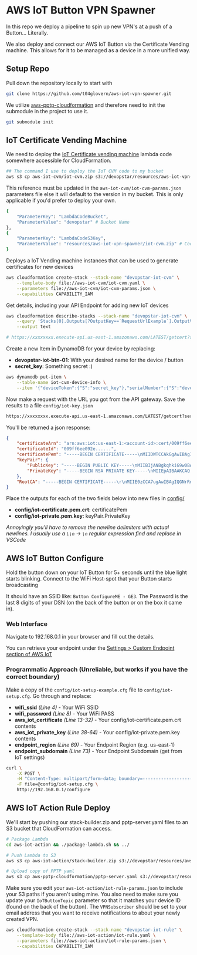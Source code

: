 # AWS IoT Button VPN Spawner

In this repo we deploy a pipeline to spin up new VPN's at a push of a Button... Literally.

We also deploy and connect our AWS IoT Button via the Certificate Vending machine. This allows for it to be managed as a device in a more unified way.

## Setup Repo

Pull down the repository locally to start with

```bash
git clone https://github.com/t04glovern/aws-iot-vpn-spawner.git
```

We utilize [aws-pptp-cloudformation](https://github.com/t04glovern/aws-pptp-cloudformation) and therefore need to init the submodule in the project to use it.

```bash
git submodule init
```

## IoT Certificate Vending Machine

We need to deploy the [IoT Certificate vending machine](https://github.com/awslabs/aws-iot-certificate-vending-machine) lambda code somewhere accessible for CloudFormation.

```bash
## The command I use to deploy the IoT CVM code to my bucket
aws s3 cp aws-iot-cvm/iot-cvm.zip s3://devopstar/resources/aws-iot-vpn-spawner/iot-cvm.zip
```

This reference must be updated in the `aws-iot-cvm/iot-cvm-params.json` parameters file else it will default to the version in my bucket. This is only applicable if you'd prefer to deploy your own.

```bash
{
    "ParameterKey": "LambdaCodeBucket",
    "ParameterValue": "devopstar" # Bucket Name
},
{
    "ParameterKey": "LambdaCodeS3Key",
    "ParameterValue": "resources/aws-iot-vpn-spawner/iot-cvm.zip" # Code Location
}
```

Deploys a IoT Vending machine instances that can be used to generate certificates for new devices

```bash
aws cloudformation create-stack --stack-name "devopstar-iot-cvm" \
    --template-body file://aws-iot-cvm/iot-cvm.yaml \
    --parameters file://aws-iot-cvm/iot-cvm-params.json \
    --capabilities CAPABILITY_IAM
```

Get details, including your API Endpoint for adding new IoT devices

```bash
aws cloudformation describe-stacks --stack-name "devopstar-iot-cvm" \
    --query 'Stacks[0].Outputs[?OutputKey==`RequestUrlExample`].OutputValue' \
    --output text

# https://xxxxxxxx.execute-api.us-east-1.amazonaws.com/LATEST/getcert?serialNumber=value1&deviceToken=value2
```

Create a new Item in DynamoDB for your device by replacing:

* **devopstar-iot-btn-01**: With your desired name for the device / button
* **secret_key**: Something secret :)

```bash
aws dynamodb put-item \
    --table-name iot-cvm-device-info \
    --item '{"deviceToken":{"S":"secret_key"},"serialNumber":{"S":"devopstar-iot-btn-01"}}'
```

Now make a request with the URL you got from the API gateway. Save the results to a file `config/iot-key.json`

```bash
https://xxxxxxxx.execute-api.us-east-1.amazonaws.com/LATEST/getcert?serialNumber=devopstar-iot-btn-01&deviceToken=secret_key
```

You'll be returned a json response:

```json
{
    "certificateArn": "arn:aws:iot:us-east-1:<account-id>:cert/009ff6ee0.........",
    "certificateId": "009ff6ee092e......",
    "certificatePem": "-----BEGIN CERTIFICATE-----\nMIIDWTCCAkGgAwIBAgIUZiIgLi......-----END CERTIFICATE-----\n",
    "keyPair": {
        "PublicKey": "-----BEGIN PUBLIC KEY-----\nMIIBIjANBgkqhkiG9w0BAQEFAAO.......-----END PUBLIC KEY-----\n",
        "PrivateKey": "-----BEGIN RSA PRIVATE KEY-----\nMIIEpAIBAAKCAQ........-----END RSA PRIVATE KEY-----\n"
    },
    "RootCA": "-----BEGIN CERTIFICATE-----\r\nMIIE0zCCA7ugAwIBAgIQGNrRniZ96Lt........-----END CERTIFICATE-----"
}
```

Place the outputs for each of the two fields below into new files in [config/](config/)

* **config/iot-certificate.pem.crt**: certificatePem
* **config/iot-private.pem.key**: keyPair.PrivateKey

*Annoyingly you'll have to remove the newline delimiters with actual newlines. I usually use a `\\n` -> `\n` regular expression find and replace in VSCode*

## AWS IoT Button Configure

Hold the button down on your IoT Button for 5+ seconds until the blue light starts blinking. Connect to the WiFi Host-spot that your Button starts broadcasting

It should have an SSID like: `Button ConfigureME - GE3`. The Password is the last 8 digits of your DSN (on the back of the button or on the box it came in).

### Web Interface

Navigate to 192.168.0.1 in your browser and fill out the details.

You can retrieve your endpoint under the [Settings > Custom Endpoint section of AWS IoT](https://console.aws.amazon.com/iot/home?region=us-east-1#/settings)

### Programmatic Approach (Unreliable, but works if you have the correct boundary)

Make a copy of the `config/iot-setup-example.cfg` file to `config/iot-setup.cfg`. Go through and replace:

* **wifi_ssid** *(Line 4)* - Your WiFi SSID
* **wifi_password** *(Line 8)* - Your WiFi PASS
* **aws_iot_certificate** *(Line 13-32)* - Your config/iot-certificate.pem.crt contents
* **aws_iot_private_key** *(Line 38-64)* - Your config/iot-private.pem.key contents
* **endpoint_region** *(Line 69)* - Your Endpoint Region (e.g. us-east-1)
* **endpoint_subdomain** *(Line 73)* - Your Endpoint Subdomain (get from IoT settings)

```bash
curl \
    -X POST \
    -H "Content-Type: multipart/form-data; boundary=---------------------------3227789394019354511493055142" \
    -F file=@config/iot-setup.cfg \
    http://192.168.0.1/configure
```

## AWS IoT Action Rule Deploy

We'll start by pushing our stack-builder.zip and pptp-server.yaml files to an S3 bucket that CloudFormation can access.

```bash
# Package Lambda
cd aws-iot-action && ./package-lambda.sh && ../

# Push Lambda to S3
aws s3 cp aws-iot-action/stack-builder.zip s3://devopstar/resources/aws-iot-vpn-spawner/stack-builder.zip

# Upload copy of PPTP yaml
aws s3 cp aws-pptp-cloudformation/pptp-server.yaml s3://devopstar/resources/aws-iot-vpn-spawner/pptp-server.yaml
```

Make sure you edit your `aws-iot-action/iot-rule-params.json` to include your S3 paths if you aren't using mine. You also need to make sure you update your `IoTButtonTopic` parameter so that it matches your device ID (found on the back of the button). The `VPNSubscriber` should be set to your email address that you want to receive notifications to about your newly created VPN.

```bash
aws cloudformation create-stack --stack-name "devopstar-iot-rule" \
    --template-body file://aws-iot-action/iot-rule.yaml \
    --parameters file://aws-iot-action/iot-rule-params.json \
    --capabilities CAPABILITY_IAM
```
